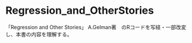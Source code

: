 # Regression_and_OtherStories

「Regression and Other Stories」 A.Gelman著　のRコードを写経・一部改変し、本書の内容を理解する。


